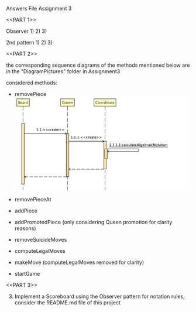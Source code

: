 Answers File Assignment 3

<<PART 1>>

Observer
1)
2)
3)

2nd pattern
1)
2)
3)


<<PART 2>>

the corresponding sequence diagrams of the methods mentioned below are in the "DiagramPictures" folder in Assignment3

considered methods:
- removePiece
![removePieceDiagram](Assignment3/DiagramPictures/removePiece().png)

- removePieceAt
- addPiece
- addPromotedPiece (only considering Queen promotion for clarity reasons)
- removeSuicideMoves
- computeLegalMoves
- makeMove (computeLegalMoves removed for clarity)
- startGame


<<PART 3>>

3) Implement a Scoreboard using the Observer pattern
for notation rules, consider the README.md file of this project


